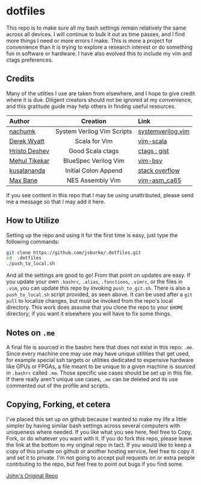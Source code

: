 # dotfiles
This repo is to make sure all my bash settings remain relatively the same across all devices.  I will continue to bulk it out as time passes, and I find more things I need or more errors I make.  This is more a project for convenience than it is trying to explore a research interest or do something fun in software or hardware.  I have also evolved this to include my vim and ctags preferences.

## Credits

Many of the utlities I use are taken from elsewhere, and I hope to give credit where it is due.  Diligent creators should not be ignored at my convenience, and this gratitude guide may help others in finding useful resources.

| Author | Creation | Link |
|:-------|:--------:|:-----|
|[nachumk](https://github.com/nachumk)|System Verilog Vim Scripts|[systemverilog.vim](https://github.com/nachumk/systemverilog.vim)|
|[Derek Wyatt](https://github.com/derekwyatt)|Scala for Vim|[vim-scala](https://github.com/derekwyatt/vim-scala)|
|[Hristo Deshev](https://github.com/hdeshev)|Good Scala ctags|[ctags : gist](https://gist.github.com/hdeshev/1274261)|
|[Mehul Tikekar](https://github.com/mtikekar)|BlueSpec Verilog Vim|[vim-bsv](https://github.com/mtikekar/vim-bsv)|
|[kusalananda](https://unix.stackexchange.com/users/116858/kusalananda)|Initial Colon Append|[stack overflow](https://unix.stackexchange.com/a/457753)|
|[Max Bane](https://github.com/maxbane)|NES Assembly Vim|[vim-asm_ca65](https://github.com/maxbane/vim-asm_ca65)|

If you see content in this repo that I may be using unattributed, please send me a message so that I may add it here.
 
## How to Utilize

Setting up the repo and using it for the first time is easy, just type the following commands:

```sh
git clone https://github.com/jsburke/.dotfiles.git
cd  .dotfiles
./push_to_local.sh
```

And all the settings are good to go!  From that point on updates are easy.  If you update your own `.bashrc`, `.alias`, `.functions`, `.vimrc`, or the files in `.vim`, you can update this repo by invoking `push_to_git.sh`. There is also a `push_to_local.sh` script provided, as seen above.  It can be used after a `git pull` to localize changes, but must be invoked from the repo's local directory. This work does assume that you clone the repo to your `$HOME` directory; if you want it elsewhere you will have to fix some things.

## Notes on `.me`

A final file is sourced in the bashrc here that does not exist in this repo: `.me`.  Since every machine one may use may have unique utilities that get used, for example special ssh targets or utilities dedicated to expensive hardware like GPUs or FPGAs, a file meant to be unique to a given machine is sourced in `.bashrc` called `.me`.  Those specific use cases should be set up in this file.  If there really aren't unique use cases, `.me` can be deleted and its use commented out of the profile and scripts.

## Copying, Forking, et cetera

I've placed this set up on github because I wanted to make my life a little simpler by having similar bash settings across several computers with uniqueness where needed.  If you like what you see here, feel free to Copy, Fork, or do whatever you want with it.  If you do fork this repo, please leave the link at the bottom to my original repo in tact.  If you would like to keep a copy of this private on github or another hosting service, feel free to copy it and set it to private.  I'm not going to accept pull requests on or extra people contrbuting to the repo, but feel free to point out bugs if you find some.

[John's Original Repo](https://github.com/jsburke/bash_setup "Burke's Bash")
